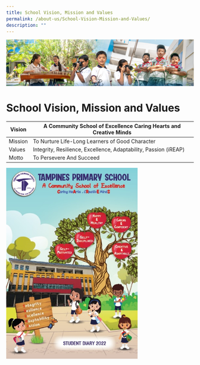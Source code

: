 ```yaml
---
title: School Vision, Mission and Values
permalink: /about-us/School-Vision-Mission-and-Values/
description: ""
---
```

![](/images/AboutUs.jpg)

School Vision, Mission and Values
=================================



|  Vision  |  A Community School of Excellence  Caring Hearts and Creative Minds |
|----------|---------------------------------------------------------------------|
|  Mission |  To Nurture Life-Long Learners of Good Character                    |
|  Values  |  Integrity, Resilience, Excellence, Adaptability, Passion (iREAP)   |
|  Motto   |  To Persevere And Succeed                                           |

<img src="/images/diary.jpg" style="width:70%">
